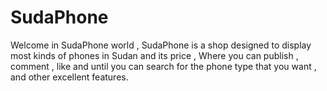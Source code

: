 # SudaPhone
Welcome in SudaPhone world , SudaPhone is a shop designed to display most kinds of phones in Sudan and its price , Where you can publish , comment , like and until you can search for the phone type that you want , and other excellent features.
